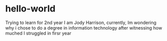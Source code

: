 # hello-world
Trying to learn for 2nd year 
I am Jody Harrison, currently, Im wondering why i chose to do a degree in information technology after witnessing how muched I struggled in firsr year 
